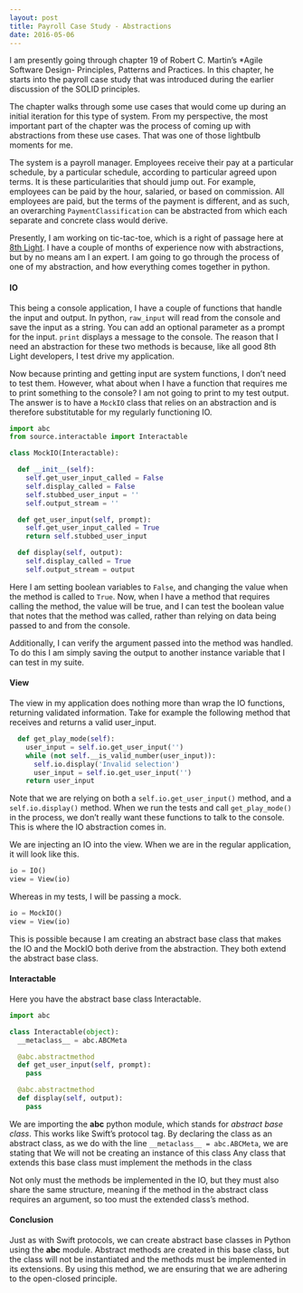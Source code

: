 ```yaml
---
layout: post
title: Payroll Case Study - Abstractions
date: 2016-05-06
---
```


I am presently going through chapter 19 of Robert C. Martin’s *Agile Software Design- Principles, Patterns and Practices. In this chapter, he starts into the payroll case study that was introduced during the earlier discussion of the SOLID principles. 

The chapter walks through some use cases that would come up during an initial iteration for this type of system. From my perspective, the most important part of the chapter was the process of coming up with abstractions from these use cases. That was one of those lightbulb moments for me. 

The system is a payroll manager. Employees receive their pay at a particular schedule, by a particular schedule, according to particular agreed upon terms. It is these particularities that should jump out. For example, employees can be paid by the hour, salaried, or based on commission. All employees are paid, but the terms of the payment is different, and as such, an overarching `PaymentClassification` can be abstracted from which each separate and concrete class would derive. 

Presently, I am working on tic-tac-toe, which is a right of passage here at [8th Light](www.8thlight.com). I have a couple of months of experience now with abstractions, but by no means am I an expert. I am going to go through the process of one of my abstraction, and how everything comes together in python. 

#### IO

This being a console application, I have a couple of functions that handle the input and output. In python, `raw_input` will read from the console and save the input as a string. You can add an optional parameter as a prompt for the input. `print` displays a message to the console. The reason that I need an abstraction for these two methods is because, like all good 8th Light developers, I test drive my application. 

Now because printing and getting input are system functions, I don’t need to test them. However, what about when I have a function that requires me to print something to the console? I am not going to print to my test output. The answer is to have a `MockIO` class that relies on an abstraction and is therefore substitutable for my regularly functioning IO. 

```python
import abc
from source.interactable import Interactable

class MockIO(Interactable):

  def __init__(self):
    self.get_user_input_called = False
    self.display_called = False
    self.stubbed_user_input = ''
    self.output_stream = ''

  def get_user_input(self, prompt):
    self.get_user_input_called = True
    return self.stubbed_user_input

  def display(self, output):
    self.display_called = True
    self.output_stream = output
 ```

Here I am setting boolean variables to `False`, and changing the value when the method is called to `True`. Now, when I have a method that requires calling the method, the value will be true, and I can test the boolean value that notes that the method was called, rather than relying on data being passed to and from the console. 

Additionally, I can verify the argument passed into the method was handled. To do this I am simply saving the output to another instance variable that I can test in my suite. 


#### View

The view in my application does nothing more than wrap the IO functions, returning validated information. Take for example the following method that receives and returns a valid user_input.

```python
  def get_play_mode(self):
    user_input = self.io.get_user_input('')
    while (not self.__is_valid_number(user_input)):
      self.io.display('Invalid selection')
      user_input = self.io.get_user_input('')
    return user_input
```

Note that we are relying on both a `self.io.get_user_input()` method, and a `self.io.display()` method. When we run the tests and call `get_play_mode()` in the process, we don’t really want these functions to talk to the console. This is where the IO abstraction comes in. 

We are injecting an IO into the view. When we are in the regular application, it will look like this.

```python
io = IO()
view = View(io)
```

Whereas in my tests, I will be passing a mock.

```python
io = MockIO()
view = View(io)
```

This is possible because I am creating an abstract base class that makes the IO and the MockIO both derive from the abstraction. They both extend the abstract base class. 

#### Interactable

Here you have the abstract base class Interactable.

```python
import abc

class Interactable(object):
  __metaclass__ = abc.ABCMeta

  @abc.abstractmethod
  def get_user_input(self, prompt):
    pass

  @abc.abstractmethod
  def display(self, output):
    pass
```

We are importing the **abc** python module, which stands for *abstract base class*. This works like Swift’s protocol tag. By declaring the class as an abstract class, as we do with the line `__metaclass__ = abc.ABCMeta`, we are stating that
We will not be creating an instance of this class
Any class that extends this base class must implement the methods in the class

Not only must the methods be implemented in the IO, but they must also share the same structure, meaning if the method in the abstract class requires an argument, so too must the extended class’s method. 

#### Conclusion

Just as with Swift protocols, we can create abstract base classes in Python using the **abc** module. Abstract methods are created in this base class, but the class will not be instantiated and the methods must be implemented in its extensions. By using this method, we are ensuring that we are adhering to the open-closed principle. 
